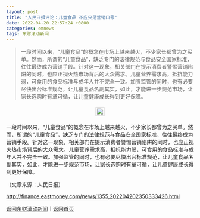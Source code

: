 ```yaml
---
layout: post
title: "人民日报评论：儿童食品 不应只是营销口号"
date: 2022-04-20 22:57:24 +0800
categories: emnews
tags: 东财滚动新闻
---
```

> 一段时间以来，“儿童食品”的概念在市场上越来越火，不少家长都曾为之买单。然而，所谓的“儿童食品”，缺乏专门的法律规范与食品安全国家标准，往往最终成为营销手段。针对这一现象，相关部门在提示消费者警惕营销陷阱的同时，也应正视火热市场背后的大众需求。儿童营养需求高，抵抗能力弱，可食用的食品标准与成年人并不完全一致。加强监管的同时，也有必要尽快出台标准规范，让儿童食品名副其实，如此，才能进一步规范市场，让家长选购时有章可循，让儿童健康成长得到更好保障。

<center><img src="https://dfscdn.dfcfw.com/download/D24970509662142064303_w550h978.jpg" style="border:#d1d1d1 1px solid;padding:3px;margin:5px 0;" /></center><p>一段时间以来，“儿童食品”的概念在市场上越来越火，不少家长都曾为之买单。然而，所谓的“儿童食品”，缺乏专门的法律规范与食品安全国家标准，往往最终成为营销手段。针对这一现象，相关部门在提示消费者警惕营销陷阱的同时，也应正视火热市场背后的大众需求。儿童营养需求高，抵抗能力弱，可食用的食品标准与成年人并不完全一致。加强监管的同时，也有必要尽快出台标准规范，让儿童食品名副其实，如此，才能进一步规范市场，让家长选购时有章可循，让儿童健康成长得到更好保障。</p><p class="em_media">（文章来源：人民日报）</p>

<http://finance.eastmoney.com/news/1355,202204202350333426.html>

[返回东财滚动新闻](//finews.withounder.com/emnews/)｜[返回首页](//finews.withounder.com/)